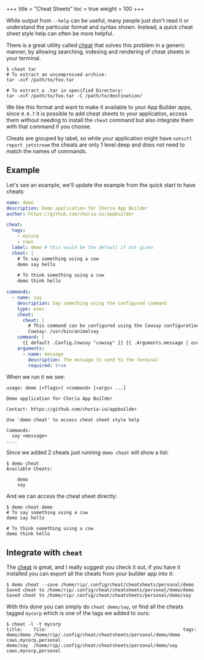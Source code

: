 +++
title = "Cheat Sheets"
toc = true
weight = 100
+++

While output from `--help` can be useful, many people just don't read it or understand the particular format and syntax
shown.  Instead, a quick cheat sheet style help can often be more helpful.

There is a great utility called [cheat](https://github.com/cheat/cheat) that solves this problem in a generic manner, 
by allowing searching, indexing and rendering of cheat sheets in your terminal.

```nohighlight
$ cheat tar
# To extract an uncompressed archive:
tar -xvf /path/to/foo.tar

# To extract a .tar in specified Directory:
tar -xvf /path/to/foo.tar -C /path/to/destination/
```

We like this format and want to make it available to your App Builder apps, since `0.0.7` it is possible to add cheat
sheets to your application, access them without needing to install the `cheat` command but also integrate them with that
command if you choose.

Cheats are grouped by label, so while your application might have `natsctl report jetstream` the cheats are only 1 level
deep and does not need to match the names of commands.

## Example

Let's see an example, we'll update the example from the quick start to have cheats:

```yaml
name: demo
description: Demo application for Choria App Builder
author: https://github.com/choria-io/appbuilder

cheat:
  tags:
    - mycorp
    - cows
  label: demo # this would be the default if not given
  cheat: |
    # To say something using a cow
    demo say hello

    # To think something using a cow
    demo think hello

commands:
  - name: say
    description: Say something using the configured command
    type: exec
    cheat:
      cheat: |
        # This command can be configured using the Cowsay configuration
        Cowsay: /usr/bin/animalsay
    command: |
      {{ default .Config.Cowsay "cowsay" }} {{ .Arguments.message | escape }}
    arguments:
      - name: message
        description: The message to send to the terminal
        required: true
```

When we run it we see:

```nohighlight
usage: demo [<flags>] <command> [<args> ...]

Demo application for Choria App Builder

Contact: https://github.com/choria-io/appbuilder

Use 'demo cheat' to access cheat sheet style help

Commands:
  say <message>
....
```

Since we added 2 cheats just running `demo cheat` will show a list:

```nohighlight
$ demo cheat
Available Cheats:

    demo
    say
```

And we can access the cheat sheet directly:

```nohighlight
$ demo cheat demo
# To say something using a cow
demo say hello

# To think something using a cow
demo think hello
```

## Integrate with `cheat`

The [cheat](https://github.com/cheat/cheat) is great, and I really suggest you check it out, if you have it installed
you can export all the cheats from your builder app into it:

```nohighlight
$ demo cheat --save /home/rip/.config/cheat/cheatsheets/personal/demo
Saved cheat to /home/rip/.config/cheat/cheatsheets/personal/demo/demo
Saved cheat to /home/rip/.config/cheat/cheatsheets/personal/demo/say
```

With this done you can simply do `cheat demo/say`, or find all the cheats tagged `mycorp` which is one of the tags
we added to ours:

```nohighlight
$ cheat -l -t mycorp
title:    file:                                                  tags:
demo/demo /home/rip/.config/cheat/cheatsheets/personal/demo/demo cows,mycorp,personal
demo/say  /home/rip/.config/cheat/cheatsheets/personal/demo/say  cows,mycorp,personal
```
